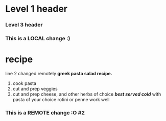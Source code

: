 # Level 1 header
### Level 3 header
### This is a LOCAL change :)
# recipe
line 2 changed remotely
**greek pasta salad recipe.**
1. cook pasta
2. cut and prep veggies
3. cut and prep cheese, and other herbs of choice
***best served cold*** with pasta of your choice
rotini or penne work well
### This is a REMOTE change :O #2
